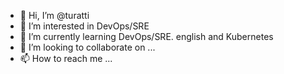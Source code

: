 - 👋 Hi, I’m @turatti
- 👀 I’m interested in DevOps/SRE
- 🌱 I’m currently learning DevOps/SRE. english and Kubernetes
- 💞️ I’m looking to collaborate on ...
- 📫 How to reach me ...

<!---
turatti-ftelecomm/turatti-ftelecomm is a ✨ special ✨ repository because its `README.md` (this file) appears on your GitHub profile.
You can click the Preview link to take a look at your changes.
--->
